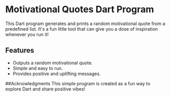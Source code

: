 # Motivational Quotes Dart Program

This Dart program generates and prints a random motivational quote from a predefined list. It's a fun little tool that can give you a dose of inspiration whenever you run it!

## Features

- Outputs a random motivational quote.
- Simple and easy to run.
- Provides positive and uplifting messages.

##Acknowledgments
This simple program is created as a fun way to explore Dart and share positive vibes!
